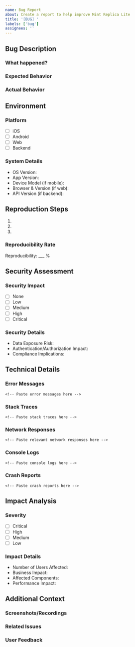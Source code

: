 ```yaml
---
name: Bug Report
about: Create a report to help improve Mint Replica Lite
title: '[BUG] '
labels: ['bug']
assignees: ''
---
```


<!-- 
HUMAN TASKS:
1. Ensure you have the latest version of the app before submitting a bug report
2. Check if a similar bug has already been reported
3. Attach any relevant logs, screenshots, or recordings that help demonstrate the issue
4. Remove any sensitive information before submitting logs or screenshots
-->

## Bug Description
### What happened?
<!-- A clear and concise description of the bug -->

### Expected Behavior
<!-- What you expected to happen -->

### Actual Behavior
<!-- What actually happened -->

## Environment
### Platform
<!-- Select the relevant platform -->
- [ ] iOS
- [ ] Android
- [ ] Web
- [ ] Backend

### System Details
<!-- Fill in relevant details based on platform -->
- OS Version: 
- App Version: 
- Device Model (if mobile): 
- Browser & Version (if web): 
- API Version (if backend): 

## Reproduction Steps
1. 
2. 
3. 

### Reproducibility Rate
<!-- How often can you reproduce this issue? -->
Reproducibility: ___ %

## Security Assessment
<!-- Required for security-related issues -->
### Security Impact
- [ ] None
- [ ] Low
- [ ] Medium
- [ ] High
- [ ] Critical

### Security Details
- Data Exposure Risk: 
- Authentication/Authorization Impact: 
- Compliance Implications: 

## Technical Details
<!-- Include any relevant technical information -->
### Error Messages
```
<!-- Paste error messages here -->
```

### Stack Traces
```
<!-- Paste stack traces here -->
```

### Network Responses
```
<!-- Paste relevant network responses here -->
```

### Console Logs
```
<!-- Paste console logs here -->
```

### Crash Reports
```
<!-- Paste crash reports here -->
```

## Impact Analysis
### Severity
- [ ] Critical
- [ ] High
- [ ] Medium
- [ ] Low

### Impact Details
- Number of Users Affected: 
- Business Impact: 
- Affected Components: 
- Performance Impact: 

## Additional Context
### Screenshots/Recordings
<!-- Attach any relevant screenshots or recordings -->

### Related Issues
<!-- Link any related issues -->

### User Feedback
<!-- Include any relevant user feedback -->

<!--
Requirements addressed:
1. Quality Control (Technical Specification/9. System Design/Testing Standards)
   - Standardized bug reporting format for proper tracking and resolution
2. Security Reporting (Technical Specification/9.3 Security Protocols/9.3.3 Incident Response)
   - Structured format for security-related bugs and incidents
-->